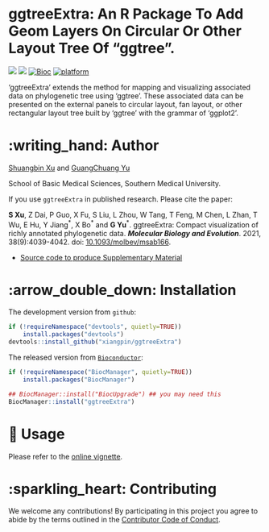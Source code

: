 <!-- README.md is generated from README.Rmd. Please edit that file -->

# ggtreeExtra: An R Package To Add Geom Layers On Circular Or Other Layout Tree Of “ggtree”.

[![](https://img.shields.io/badge/release%20version-1.8.0-green.svg)](https://www.bioconductor.org/packages/ggtreeExtra)
[![](https://img.shields.io/badge/devel%20version-1.9.0-green.svg)](https://github.com/YuLab-SMU/ggtreeExtra)
[![Bioc](http://www.bioconductor.org/shields/years-in-bioc/ggtreeExtra.svg)](https://www.bioconductor.org/packages/devel/bioc/html/ggtreeExtra.html#since)
[![platform](http://www.bioconductor.org/shields/availability/devel/ggtreeExtra.svg)](https://www.bioconductor.org/packages/devel/bioc/html/ggtreeExtra.html#archives)

‘ggtreeExtra’ extends the method for mapping and visualizing associated
data on phylogenetic tree using ‘ggtree’. These associated data can be
presented on the external panels to circular layout, fan layout, or
other rectangular layout tree built by ‘ggtree’ with the grammar of
‘ggplot2’.

# :writing\_hand: Author

[Shuangbin Xu](https://github.com/xiangpin) and [GuangChuang
Yu](https://guangchuangyu.github.io)

School of Basic Medical Sciences, Southern Medical University.

If you use `ggtreeExtra` in published research. Please cite the paper:

**S Xu**, Z Dai, P Guo, X Fu, S Liu, L Zhou, W Tang, T Feng, M Chen, L
Zhan, T Wu, E Hu, Y Jiang<sup>\*</sup>, X Bo<sup>\*</sup> and **G
Yu**<sup>\*</sup>. ggtreeExtra: Compact visualization of richly
annotated phylogenetic data. ***Molecular Biology and Evolution***.
2021, 38(9):4039-4042. doi:
[10.1093/molbev/msab166](https://doi.org/10.1093/molbev/msab166).

  - [Source code to produce Supplementary
    Material](https://github.com/YuLab-SMU/plotting-tree-with-data-using-ggtreeExtra)

<!--

2. __G Yu__, DK Smith, H Zhu, Y Guan, TTY Lam^\*^. ggtree: an R package for visualization and annotation of phylogenetic trees with their covariates and
   other associated data. __*Methods in Ecology and Evolution*__. 2017, 8(1):28-36.
   doi: [10.1111/2041-210X.12628](https://doi.org/10.1111/2041-210X.12628).

1. __G Yu__. Using ggtree to visualize data on tree-like structures. __*Current Protocols in Bioinformatics*__, 2020, 69:e96. doi: [10.1002/cpbi.96](https://doi.org/10.1002/cpbi.96).
   - [Source code and data to reproduce figures in the article](https://github.com/GuangchuangYu/ggtree-current-protocols)
2. __G Yu__^\*^, TTY Lam, H Zhu, Y Guan^\*^. Two methods for mapping and visualizing associated data on phylogeny using ggtree. __*Molecular Biology and Evolution*__, 2018, 35(2):3041-3043. 
   doi: [10.1093/molbev/msy194](https://doi.org/10.1093/molbev/msy194).
   - [Source code to produce Supplementary Material](https://github.com/GuangchuangYu/plotting_tree_with_data)
3. __G Yu__, DK Smith, H Zhu, Y Guan, TTY Lam^\*^. ggtree: an R package for visualization and annotation of phylogenetic trees with their covariates and 
   other associated data. __*Methods in Ecology and Evolution*__. 2017, 8(1):28-36. 
   doi: [10.1111/2041-210X.12628](https://doi.org/10.1111/2041-210X.12628).

-->

# :arrow\_double\_down: Installation

The development version from `github`:

``` r
if (!requireNamespace("devtools", quietly=TRUE))
    install.packages("devtools")
devtools::install_github("xiangpin/ggtreeExtra")
```

The released version from
[`Bioconductor`](https://bioconductor.org/packages/ggtreeExtra):

``` r
if (!requireNamespace("BiocManager", quietly=TRUE))
    install.packages("BiocManager")

## BiocManager::install("BiocUpgrade") ## you may need this
BiocManager::install("ggtreeExtra")
```

# :beginner: Usage

Please refer to the [online
vignette](https://bioconductor.org/packages/devel/bioc/vignettes/ggtreeExtra/inst/doc/ggtreeExtra.html).

<!-- <img src="inst/extdata/fig1.png" style="display: block; margin: auto;" /> -->

# :sparkling\_heart: Contributing

We welcome any contributions\! By participating in this project you
agree to abide by the terms outlined in the [Contributor Code of
Conduct](CONDUCT.md).
